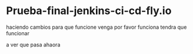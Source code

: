 # Prueba-final-jenkins-ci-cd-fly.io
 haciendo cambios para que funcione 
 venga por favor funciona 
tendra que funcionar

a ver que pasa ahaora 